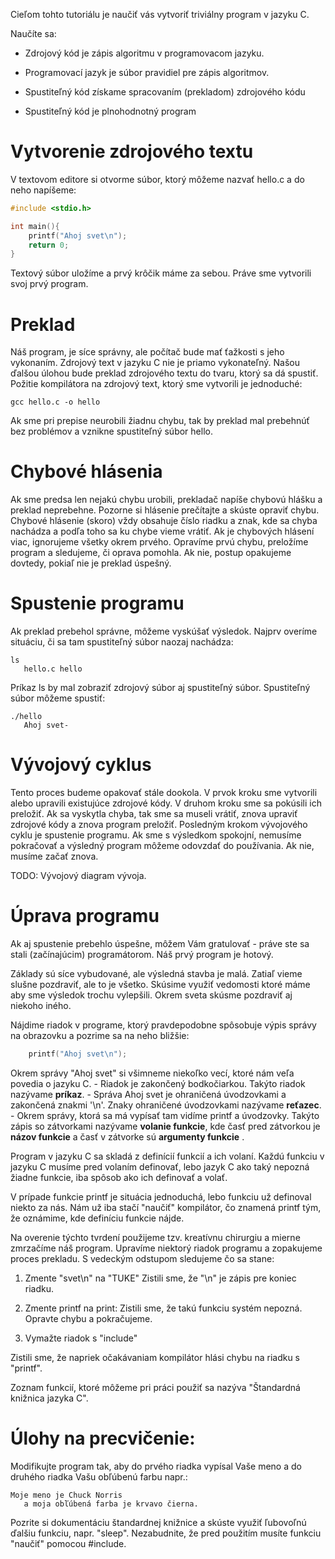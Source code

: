 Cieľom tohto tutoriálu je naučiť vás vytvoriť triviálny program v jazyku
C.

Naučíte sa:

  - Zdrojový kód je zápis algoritmu v programovacom jazyku.

  - Programovací jazyk je súbor pravidiel pre zápis algoritmov.

  - Spustiteľný kód získame spracovaním (prekladom) zdrojového kódu

  - Spustiteľný kód je plnohodnotný program

# Vytvorenie zdrojového textu

V textovom editore si otvorme súbor, ktorý môžeme nazvať hello.c a do
neho napíšeme:

``` c
#include <stdio.h>

int main(){
    printf("Ahoj svet\n");
    return 0;
}
```

Textový súbor uložíme a prvý krôčik máme za sebou. Práve sme vytvorili
svoj prvý program.

# Preklad

Náš program, je síce správny, ale počítač bude mať ťažkosti s jeho
vykonaním. Zdrojový text v jazyku C nie je priamo vykonateľný. Našou
ďalšou úlohou bude preklad zdrojového textu do tvaru, ktorý sa dá
spustiť. Požitie kompilátora na zdrojový text, ktorý sme vytvorili je
jednoduché:

    gcc hello.c -o hello

Ak sme pri prepise neurobili žiadnu chybu, tak by preklad mal prebehnúť
bez problémov a vznikne spustiteľný súbor hello.

# Chybové hlásenia

Ak sme predsa len nejakú chybu urobili, prekladač napíše chybovú hlášku
a preklad neprebehne. Pozorne si hlásenie prečítajte a skúste opraviť
chybu. Chybové hlásenie (skoro) vždy obsahuje číslo riadku a znak, kde
sa chyba nachádza a podľa toho sa ku chybe vieme vrátiť. Ak je chybových
hlásení viac, ignorujeme všetky okrem prvého. Opravíme prvú chybu,
preložíme program a sledujeme, či oprava pomohla. Ak nie, postup
opakujeme dovtedy, pokiaľ nie je preklad úspešný.

# Spustenie programu

Ak preklad prebehol správne, môžeme vyskúšať výsledok. Najprv overíme
situáciu, či sa tam spustiteľný súbor naozaj nachádza:

    ls
       hello.c hello

Príkaz ls by mal zobraziť zdrojový súbor aj spustiteľný súbor.
Spustiteľný súbor môžeme spustiť:

    ./hello
       Ahoj svet-

# Vývojový cyklus

Tento proces budeme opakovať stále dookola. V prvok kroku sme vytvorili
alebo upravili existujúce zdrojové kódy. V druhom kroku sme sa pokúsili
ich preložiť. Ak sa vyskytla chyba, tak sme sa museli vrátiť, znova
upraviť zdrojové kódy a znova program preložiť. Posledným krokom
vývojového cyklu je spustenie programu. Ak sme s výsledkom spokojní,
nemusíme pokračovať a výsledný program môžeme odovzdať do používania. Ak
nie, musíme začať znova.

TODO: Vývojový diagram vývoja.

# Úprava programu

Ak aj spustenie prebehlo úspešne, môžem Vám gratulovať - práve ste sa
stali (začínajúcim) programátorom. Náš prvý program je hotový.

Základy sú síce vybudované, ale výsledná stavba je malá. Zatiaľ vieme
slušne pozdraviť, ale to je všetko. Skúsime využiť vedomosti ktoré máme
aby sme výsledok trochu vylepšili. Okrem sveta skúsme pozdraviť aj
niekoho iného.

Nájdime riadok v programe, ktorý pravdepodobne spôsobuje výpis správy na
obrazovku a pozrime sa na neho bližšie:

``` c
    printf("Ahoj svet\n");
```

Okrem správy "Ahoj svet" si všimneme niekoľko vecí, ktoré nám veľa
povedia o jazyku C. - Riadok je zakončený bodkočiarkou. Takýto riadok
nazývame **príkaz**. - Správa Ahoj svet je ohraničená úvodzovkami a
zakončená znakmi '\\n'. Znaky ohraničené úvodzovkami nazývame
**reťazec**. - Okrem správy, ktorá sa má vypísať tam vidíme printf a
úvodzovky. Takýto zápis so zátvorkami nazývame **volanie funkcie**, kde
časť pred zátvorkou je **názov funkcie** a časť v zátvorke sú
**argumenty funkcie** .

Program v jazyku C sa skladá z definícií funkcií a ich volaní. Každú
funkciu v jazyku C musíme pred volaním definovať, lebo jazyk C ako taký
nepozná žiadne funkcie, iba spôsob ako ich definovať a volať.

V prípade funkcie printf je situácia jednoduchá, lebo funkciu už
definoval niekto za nás. Nám už iba stačí "naučiť" kompilátor, čo
znamená printf tým, že oznámime, kde definíciu funkcie nájde.

Na overenie týchto tvrdení použijeme tzv. kreatívnu chirurgiu a mierne
zmrzačíme náš program. Upravíme niektorý riadok programu a zopakujeme
proces prekladu. S vedeckým odstupom sledujeme čo sa stane:

1.  Zmente "svet\\n" na "TUKE" Zistili sme, že "\\n" je zápis pre koniec
    riadku.

2.  Zmente printf na print: Zistili sme, že takú funkciu systém nepozná.
    Opravte chybu a pokračujeme.

3.  Vymažte riadok s "include"

Zistili sme, že napriek očakávaniam kompilátor hlási chybu na riadku s
"printf".

Zoznam funkcií, ktoré môžeme pri práci použiť sa nazýva "Štandardná
knižnica jazyka C".

# Úlohy na precvičenie:

Modifikujte program tak, aby do prvého riadka vypísal Vaše meno a do
druhého riadka Vašu obľúbenú farbu napr.:

    Moje meno je Chuck Norris
       a moja obľúbená farba je krvavo čierna.

Pozrite si dokumentáciu štandardnej knižnice a skúste využiť ľubovoľnú
ďalšiu funkciu, napr. "sleep". Nezabudnite, že pred použitím musíte
funkciu "naučiť" pomocou \#include.
